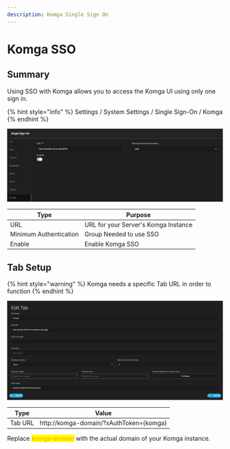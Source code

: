 ```yaml
---
description: Komga Single Sign On
---
```


# Komga SSO

## Summary

Using SSO with Komga allows you to access the Komga UI using only one sign in.

{% hint style="info" %}
Settings / System Settings / Single Sign-On / Komga
{% endhint %}

![](<../../.gitbook/assets/image (86).png>)

| **Type**               | **Purpose**                          |
| ---------------------- | ------------------------------------ |
| URL                    | URL for your Server's Komga Instance |
| Minimum Authentication | Group Needed to use SSO              |
| Enable                 | Enable Komga SSO                     |

## Tab Setup

{% hint style="warning" %}
Komga needs a specific Tab URL in order to function
{% endhint %}

![](<../../.gitbook/assets/image (87).png>)

| Type    | Value                                   |
| ------- | --------------------------------------- |
| Tab URL | http://komga-domain/?xAuthToken={komga} |

Replace <mark style="color:orange;">komga-domain</mark> with the actual domain of your Komga instance.
